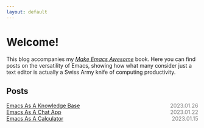 ```yaml
---
layout: default
---
```


# Welcome!

This blog accompanies my [*Make Emacs
Awesome*](https://makeemacsawesome.com/) book. Here you can find posts
on the versatility of Emacs, showing how what many consider just a text
editor is actually a Swiss Army knife of computing productivity.

## Posts

<div style="width: 100%; display: flex; justify-content: space-between;">
  <a href="./EmacsAsAKnowledgeBase.html">
    Emacs As A Knowledge Base
  </a>
  <span style="color: gray;">2023.01.26</span>
</div>

<div style="width: 100%; display: flex; justify-content: space-between;">
  <a href="./EmacsAsAChatApp.html">
    Emacs As A Chat App
  </a>
  <span style="color: gray;">2023.01.22</span>
</div>

<div style="width: 100%; display: flex; justify-content: space-between;">
  <a href="./EmacsAsACalculator.html">
    Emacs As A Calculator
  </a>
  <span style="color: gray;">2023.01.15</span>
</div>

